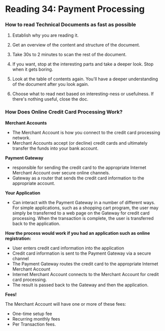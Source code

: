 # Reading 34: Payment Processing

### How to read Technical Documents as fast as possible

1. Establish why you are reading it.

2. Get an overview of the content and structure of the document.

3. Take 30s to 2 minutes to scan the rest of the document.

4. If you want, stop at the interesting parts and take a deeper look. Stop when it gets boring.

5. Look at the table of contents again. You'll have a deeper understanding of the document after you look again.

6. Choose what to read next based on interesting-ness or usefulness. If there's nothing useful, close the doc.

### How Does Online Credit Card Processing Work?

**Merchant Accounts**
-  The Merchant Account is how you connect to the credit card processing network. 
- Merchant Accounts accept (or decline) credit cards and ultimately transfer the funds into your bank account.

**Payment Gateway**
- responsible for sending the credit card to the appropriate Internet Merchant Account over secure online channels.
- Gateway as a router that sends the credit card information to the appropriate account.

**Your Application**
- Can interact with the Payment Gateway in a number of different ways.  For simple applications, such as a shopping cart program, the user may simply be transferred to a web page on the Gateway for credit card processing.  When the transaction is complete, the user is transferred back to the application.

**How the process would work if you had an application such as online registration:**
- User enters credit card information into the application
- Credit card information is sent to the Payment Gateway via a secure channel
- The Payment Gateway routes the credit card to the appropriate Internet Merchant Account
- Internet Merchant Account connects to the Merchant Account for credit card processing.
- The result is passed back to the Gateway and then the application.

**Fees!**

The Merchant Account will have one or more of these fees:
- One-time setup fee
- Recurring monthly fees
- Per Transaction fees.